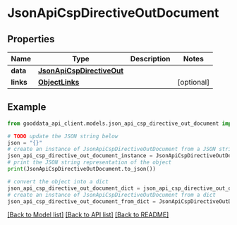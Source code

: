 # JsonApiCspDirectiveOutDocument


## Properties

Name | Type | Description | Notes
------------ | ------------- | ------------- | -------------
**data** | [**JsonApiCspDirectiveOut**](JsonApiCspDirectiveOut.md) |  | 
**links** | [**ObjectLinks**](ObjectLinks.md) |  | [optional] 

## Example

```python
from gooddata_api_client.models.json_api_csp_directive_out_document import JsonApiCspDirectiveOutDocument

# TODO update the JSON string below
json = "{}"
# create an instance of JsonApiCspDirectiveOutDocument from a JSON string
json_api_csp_directive_out_document_instance = JsonApiCspDirectiveOutDocument.from_json(json)
# print the JSON string representation of the object
print(JsonApiCspDirectiveOutDocument.to_json())

# convert the object into a dict
json_api_csp_directive_out_document_dict = json_api_csp_directive_out_document_instance.to_dict()
# create an instance of JsonApiCspDirectiveOutDocument from a dict
json_api_csp_directive_out_document_from_dict = JsonApiCspDirectiveOutDocument.from_dict(json_api_csp_directive_out_document_dict)
```
[[Back to Model list]](../README.md#documentation-for-models) [[Back to API list]](../README.md#documentation-for-api-endpoints) [[Back to README]](../README.md)


